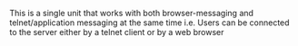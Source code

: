 This is a single unit that works with both browser-messaging and telnet/application messaging at the same time i.e. Users can be connected to the server either by a telnet client or by a web browser

